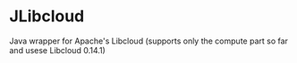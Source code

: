 JLibcloud
=========

Java wrapper for Apache's Libcloud
(supports only the compute part so far and usese Libcloud 0.14.1)
